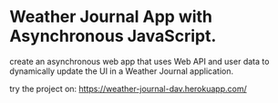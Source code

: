 # Weather Journal App with Asynchronous JavaScript.


create an asynchronous web app that uses Web API and user data to dynamically update the UI in a Weather Journal application.

try the project on: https://weather-journal-dav.herokuapp.com/
